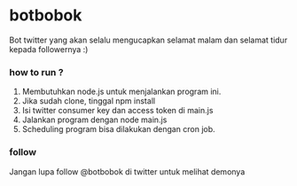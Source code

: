 # botbobok
Bot twitter yang akan selalu mengucapkan selamat malam dan selamat tidur kepada followernya :)

### how to run ?
1. Membutuhkan node.js untuk menjalankan program ini. 
2. Jika sudah clone, tinggal npm install
3. Isi twitter consumer key dan access token di main.js
4. Jalankan program dengan node main.js
5. Scheduling program bisa dilakukan dengan cron job. 

### follow
Jangan lupa follow @botbobok di twitter untuk melihat demonya
